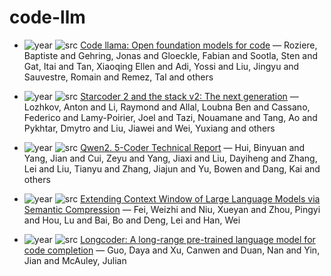 # code-llm

- ![year](https://img.shields.io/badge/year-2023-blue) ![src](https://img.shields.io/badge/src-arxiv-orange) [Code llama: Open foundation models for code](https://arxiv.org/abs/2308.12950) — Roziere, Baptiste and Gehring, Jonas and Gloeckle, Fabian and Sootla, Sten and Gat, Itai and Tan, Xiaoqing Ellen and Adi, Yossi and Liu, Jingyu and Sauvestre, Romain and Remez, Tal and others

- ![year](https://img.shields.io/badge/year-2024-blue) ![src](https://img.shields.io/badge/src-arxiv-orange) [Starcoder 2 and the stack v2: The next generation](https://arxiv.org/abs/2402.19173) — Lozhkov, Anton and Li, Raymond and Allal, Loubna Ben and Cassano, Federico and Lamy-Poirier, Joel and Tazi, Nouamane and Tang, Ao and Pykhtar, Dmytro and Liu, Jiawei and Wei, Yuxiang and others

- ![year](https://img.shields.io/badge/year-2024-blue) ![src](https://img.shields.io/badge/src-arxiv-orange) [Qwen2. 5-Coder Technical Report](https://arxiv.org/abs/2409.12186) — Hui, Binyuan and Yang, Jian and Cui, Zeyu and Yang, Jiaxi and Liu, Dayiheng and Zhang, Lei and Liu, Tianyu and Zhang, Jiajun and Yu, Bowen and Dang, Kai and others

- ![year](https://img.shields.io/badge/year-2024-blue) ![src](https://img.shields.io/badge/src-FACLA-orange) [Extending Context Window of Large Language Models via Semantic Compression](https://aclanthology.org/2024.findings-acl.306/) — Fei, Weizhi and Niu, Xueyan and Zhou, Pingyi and Hou, Lu and Bai, Bo and Deng, Lei and Han, Wei

- ![year](https://img.shields.io/badge/year-2023-blue) ![src](https://img.shields.io/badge/src-ICML-orange) [Longcoder: A long-range pre-trained language model for code completion](https://proceedings.mlr.press/v202/guo23j.html) — Guo, Daya and Xu, Canwen and Duan, Nan and Yin, Jian and McAuley, Julian

